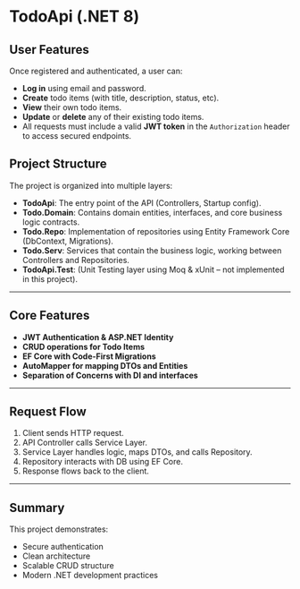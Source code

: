 # TodoApi (.NET 8)

##  User Features

Once registered and authenticated, a user can:

- **Log in** using email and password.
- **Create** todo items (with title, description, status, etc).
- **View** their own todo items.
- **Update** or **delete** any of their existing todo items.
- All requests must include a valid **JWT token** in the `Authorization` header to access secured endpoints.

## Project Structure

The project is organized into multiple layers:

- **TodoApi**: The entry point of the API (Controllers, Startup config).
- **Todo.Domain**: Contains domain entities, interfaces, and core business logic contracts.
- **Todo.Repo**: Implementation of repositories using Entity Framework Core (DbContext, Migrations).
- **Todo.Serv**: Services that contain the business logic, working between Controllers and Repositories.
- **TodoApi.Test**: (Unit Testing layer using Moq & xUnit – not implemented in this project).

---

## Core Features

-  **JWT Authentication & ASP.NET Identity**
-  **CRUD operations for Todo Items**
-  **EF Core with Code-First Migrations**
-  **AutoMapper for mapping DTOs and Entities**
-  **Separation of Concerns with DI and interfaces**

---

##  Request Flow

1. Client sends HTTP request.
2. API Controller calls Service Layer.
3. Service Layer handles logic, maps DTOs, and calls Repository.
4. Repository interacts with DB using EF Core.
5. Response flows back to the client.

---

##  Summary

This project demonstrates:

-  Secure authentication
-  Clean architecture
-  Scalable CRUD structure
-  Modern .NET development practices



